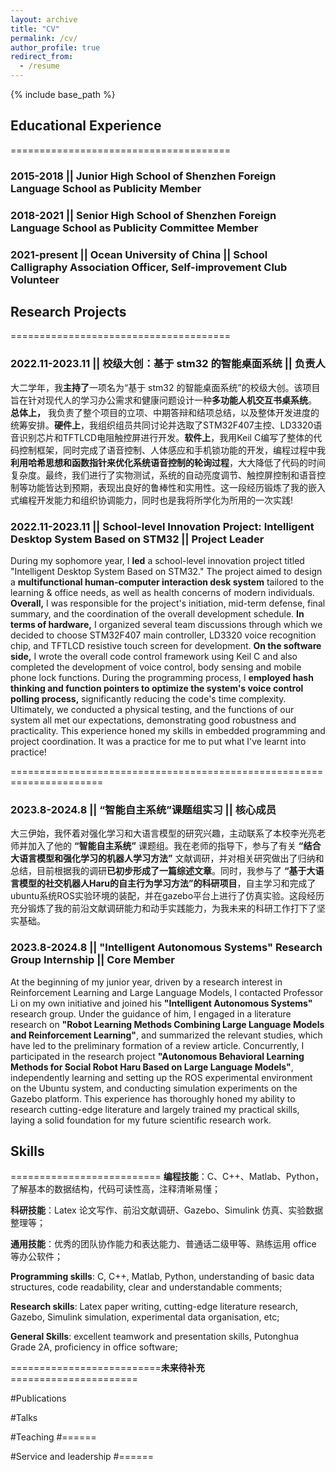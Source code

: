 ```yaml
---
layout: archive
title: "CV"
permalink: /cv/
author_profile: true
redirect_from:
  - /resume
---
```


{% include base_path %}

## Educational Experience
======================================

###   2015-2018  ||   Junior High School of Shenzhen Foreign Language School **as** Publicity Member
###   2018-2021  ||   Senior High School of Shenzhen Foreign Language School **as** Publicity Committee Member
###   2021-present ||   Ocean University of China || School Calligraphy Association Officer, Self-improvement Club Volunteer

## Research Projects
======================================
### 2022.11-2023.11   ||                   校级大创：基于 stm32 的智能桌面系统   ||              负责人

大二学年，我**主持了**一项名为“基于 stm32 的智能桌面系统”的校级大创。该项目旨在针对现代人的学习办公需求和健康问题设计一种**多功能人机交互书桌系统**。 **总体上，** 我负责了整个项目的立项、中期答辩和结项总结，以及整体开发进度的统筹安排。**硬件上**，我组织组员共同讨论并选取了STM32F407主控、LD3320语音识别芯片和TFTLCD电阻触控屏进行开发。**软件上**，我用Keil C编写了整体的代码控制框架，同时完成了语音控制、人体感应和手机锁功能的开发，编程过程中我**利用哈希思想和函数指针来优化系统语音控制的轮询过程**，大大降低了代码的时间复杂度。最终，我们进行了实物测试，系统的自动亮度调节、触控屏控制和语音控制等功能皆达到预期，表现出良好的鲁棒性和实用性。这一段经历锻炼了我的嵌入式编程开发能力和组织协调能力，同时也是我将所学化为所用的一次实践!

### 2022.11-2023.11 || School-level Innovation Project: Intelligent Desktop System Based on STM32 || Project Leader

During my sophomore year, I **led** a school-level innovation project titled "Intelligent Desktop System Based on STM32." The project aimed to design a **multifunctional human-computer interaction desk system** tailored to the learning & office needs, as well as health concerns of modern individuals. **Overall,** I was responsible for the project's initiation, mid-term defense, final summary, and the coordination of the overall development schedule. **In terms of hardware,** I organized several team discussions through which we decided to choose STM32F407 main controller, LD3320 voice recognition chip, and TFTLCD resistive touch screen for development. **On the software side,** I wrote the overall code control framework using Keil C and also completed the development of voice control, body sensing and mobile phone lock functions. During the programming process, I **employed hash thinking and function pointers to optimize the system's voice control polling process,** significantly reducing the code's time complexity. Ultimately, we conducted a physical testing, and the functions of our system all met our expectations, demonstrating good robustness and practicality. This experience honed my skills in embedded programming and project coordination. It was a practice for me to put what I've learnt into practice!

======================================================================

### 2023.8-2024.8  ||   “智能自主系统”课题组实习     ||    		核心成员

大三伊始，我怀着对强化学习和大语言模型的研究兴趣，主动联系了本校李光亮老师并加入了他的 **“智能自主系统”** 课题组。我在老师的指导下，参与了有关 **“结合大语言模型和强化学习的机器人学习方法”** 文献调研，并对相关研究做出了归纳和总结，目前根据我的调研**已初步形成了一篇综述文章**。同时，我参与了 **“基于大语言模型的社交机器人Haru的自主行为学习方法”的科研项目**，自主学习和完成了ubuntu系统ROS实验环境的装配，并在gazebo平台上进行了仿真实验。这段经历充分锻炼了我的前沿文献调研能力和动手实践能力，为我未来的科研工作打下了坚实基础。

### 2023.8-2024.8 || "Intelligent Autonomous Systems" Research Group Internship || Core Member

At the beginning of my junior year, driven by a research interest in Reinforcement Learning and Large Language Models, I contacted Professor Li on my own initiative and joined his **"Intelligent Autonomous Systems"** research group. Under the guidance of him, I engaged in a literature research on **"Robot Learning Methods Combining Large Language Models and Reinforcement Learning"**, and summarized the relevant studies, which have led to the preliminary formation of a review article. Concurrently, I participated in the research project **"Autonomous Behavioral Learning Methods for Social Robot Haru Based on Large Language Models"**, independently learning and setting up the ROS experimental environment on the Ubuntu system, and conducting simulation experiments on the Gazebo platform. This experience has thoroughly honed my ability to research cutting-edge literature and largely trained my practical skills, laying a solid foundation for my future scientific research work.
  
## Skills
==========================
 **编程技能**：C、C++、Matlab、Python，了解基本的数据结构，代码可读性高，注释清晰易懂；

 **科研技能**：Latex 论文写作、前沿文献调研、Gazebo、Simulink 仿真、实验数据整理等；

 **通用技能**：优秀的团队协作能力和表达能力、普通话二级甲等、熟练运用 office 等办公软件；

 **Programming skills**: C, C++, Matlab, Python, understanding of basic data structures, code readability, clear and understandable comments;

 **Research skills**: Latex paper writing, cutting-edge literature research, Gazebo, Simulink simulation, experimental data organisation, etc;

 **General Skills**: excellent teamwork and presentation skills, Putonghua Grade 2A, proficiency in office software;

==========================**未来待补充**======================

#Publications

  
#Talks

  
#Teaching
#======
 
#Service and leadership
#======
